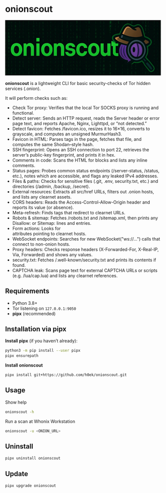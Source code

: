 # onionscout

![onionscout](onionscout.webp)

**onionscout** is a lightweight CLI for basic security-checks of Tor hidden services (.onion).

It will perform checks such as:
- Check Tor proxy: Verifies that the local Tor SOCKS proxy is running and functional.
- Detect server: Sends an HTTP request, reads the Server header or error page text, and reports Apache, Nginx, Lighttpd, or “not detected.”
- Detect favicon: Fetches /favicon.ico, resizes it to 16×16, converts to grayscale, and computes an unsigned MurmurHash3.
- Favicon in HTML: Parses <link rel="…icon"> tags in the page, fetches that file, and computes the same Shodan–style hash.
- SSH fingerprint: Opens an SSH connection to port 22, retrieves the server’s public-key fingerprint, and prints it in hex.
- Comments in code: Scans the HTML for <!-- ... --> blocks and lists any inline comments.
- Status pages: Probes common status endpoints (/server-status, /status, etc.), notes which are accessible, and flags any leaked IPv4 addresses.
- Files & paths: Checks for sensitive files (.git, .env, security.txt, etc.) and directories (/admin, /backup, /secret).
- External resources: Extracts all src/href URLs, filters out .onion hosts, and lists any clearnet assets.
- CORS headers: Reads the Access-Control-Allow-Origin header and reports its value (or absence).
- Meta-refresh: Finds <meta http-equiv="refresh"> tags that redirect to clearnet URLs.
- Robots & sitemap: Fetches /robots.txt and /sitemap.xml, then prints any Disallow: or Sitemap: lines and <loc> entries.
- Form actions: Looks for <form action="…"> attributes pointing to clearnet hosts.
- WebSocket endpoints: Searches for new WebSocket("ws://…") calls that connect to non-onion hosts.
- Proxy headers: Checks response headers (X-Forwarded-For, X-Real-IP, Via, Forwarded) and shows any values.
- security.txt: Fetches /.well-known/security.txt and prints its contents if found.
- CAPTCHA leak: Scans page text for external CAPTCHA URLs or scripts (e.g. /lua/cap.lua) and lists any clearnet references.

## Requirements

- Python 3.8+  
- Tor listening on `127.0.0.1:9050`
- **pipx** (recommended)

## Installation via pipx

**Install pipx** (if you haven’t already):  
```bash
python3 -m pip install --user pipx
pipx ensurepath
```

**Install onionscout**
```bash
pipx install git+https://github.com/h0ek/onionscout.git
```

## Usage

Show help
```bash
onionscout -h
```

Run a scan at Whonix Workstation
```bash
onionscout -u <ONION_URL>
```

## Uninstall
```bash
pipx uninstall onionscout
```

## Update
```bash
pipx upgrade onionscout
```
